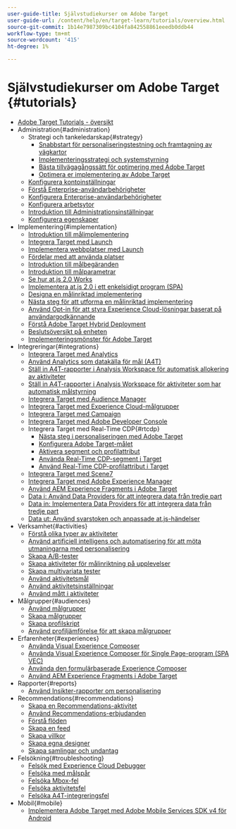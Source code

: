 ```yaml
---
user-guide-title: Självstudiekurser om Adobe Target
user-guide-url: /content/help/en/target-learn/tutorials/overview.html
source-git-commit: 1b14e7987309bc4104fa842558861eeedb0ddb44
workflow-type: tm+mt
source-wordcount: '415'
ht-degree: 1%

---
```



# Självstudiekurser om Adobe Target {#tutorials}

+ [Adobe Target Tutorials - översikt](../overview.md)
+ Administration{#administration}
   + Strategi och tankeledarskap{#strategy}
      + [Snabbstart för personaliseringstestning och framtagning av vägkartor](../strategy/create-personalization-roadmap-testing-plan.md)
      + [Implementeringsstrategi och systemstyrning](../dev101/1-1-implementation-strategy-sys-governance.md)
      + [Bästa tillvägagångssätt för optimering med Adobe Target](../strategy/target-best-practices-for-optimization.md)
      + [Optimera er implementering av Adobe Target](../strategy/optimize-your-target-implementation.md)
   + [Konfigurera kontoinställningar](../administration/set-up-account-preferences.md)
   + [Förstå Enterprise-användarbehörigheter](../administration/understanding-enterprise-user-permissions.md)
   + [Konfigurera Enterprise-användarbehörigheter](../dev101/1-2-configure-ent-user-permissions.md)
   + [Konfigurera arbetsytor](../administration/set-up-workspaces.md)
   + [Introduktion till Administrationsinställningar](../dev101/1-3-intro-to-admin-setup.md)
   + [Konfigurera egenskaper](../administration/set-up-properties.md)
+ Implementering{#implementation}
   + [Introduktion till målimplementering](../dev101/2-1-intro-to-target-implementation.md)
   + [Integrera Target med Launch](../dev101/3-1-target-launch.md)
   + [Implementera webbplatser med Launch](https://experienceleague.adobe.com/docs/launch-learn/implementing-in-websites-with-launch/index.html?lang=en)
   + [Fördelar med att använda platser](../dev101/2-2-benefits-of-locations.md)
   + [Introduktion till målbegäranden](../dev101/2-3-intro-to-target-requests.md)
   + [Introduktion till målparametrar](../dev101/2-4-intro-to-target-params.md)
   + [Se hur at.js 2.0 Works](../implementation/understanding-how-atjs-20-works.md)
   + [Implementera at.js 2.0 i ett enkelsidigt program (SPA)](../implementation/implement-atjs-20-in-a-single-page-application.md)
   + [Designa en målinriktad implementering](../dev101/2-5-design-target-implementation.md)
   + [Nästa steg för att utforma en målinriktad implementering](../dev101/2-6-next-steps-design-target-implementation.md)
   + [Använd Opt-in för att styra Experience Cloud-lösningar baserat på användargodkännande](https://experienceleague.adobe.com/docs/id-service/using/implementation/opt-in-service/use-opt-in-to-control-experience-cloud-activities-based-on-user-consent.html?lang=en)
   + [Förstå Adobe Target Hybrid Deployment](../implementation/hybrid-deployment.md)
   + [Beslutsöversikt på enheten](../implementation/on-device-decisioning-overview.md)
   + [Implementeringsmönster för Adobe Target](../implementation/implementation-patterns-for-adobe-target.md)
+ Integreringar{#integrations}
   + [Integrera Target med Analytics](../dev101/3-2-target-analytics.md)
   + [Använd Analytics som datakälla för mål (A4T)](../integrations/use-analytics-as-a-data-source-a4t.md)
   + [Ställ in A4T-rapporter i Analysis Workspace för automatisk allokering av aktiviteter](../integrations/set-up-a4t-reports-in-analysis-workspace-for-auto-allocate-activities.md)
   + [Ställ in A4T-rapporter i Analysis Workspace för aktiviteter som har automatisk målstyrning](../integrations/set-up-a4t-reports-in-analysis-workspace-for-auto-target-activities.md)
   + [Integrera Target med Audience Manager](../dev101/3-3-target-dmp.md)
   + [Integrera Target med Experience Cloud-målgrupper](../dev101/3-4-target-exc-audiences.md)
   + [Integrera Target med Campaign](../dev101/3-6-target-campaign.md)
   + [Integrera Target med Adobe Developer Console](../dev101/3-7-target-io.md)
   + Integrera Target med Real-Time CDP{#rtcdp}
      + [Nästa steg i personaliseringen med Adobe Target](../integrations/rtcdp/next-hit-personalization.md)
      + [Konfigurera Adobe Target-målet](../integrations/rtcdp/configure-the-target-destination.md)
      + [Aktivera segment och profilattribut](../integrations/rtcdp/activate-segments-and-profile-attributes.md)
      + [Använda Real-Time CDP-segment i Target](../integrations/rtcdp/use-rtcdp-segments-in-target.md)
      + [Använd Real-Time CDP-profilattribut i Target](../integrations/rtcdp/use-rtcdp-profile-attributes-in-target.md)
   + [Integrera Target med Scene7](../dev101/3-8-target-scene7.md)
   + [Integrera Target med Adobe Experience Manager](../dev101/3-5-target-aem.md)
   + [Använd AEM Experience Fragments i Adobe Target](https://helpx.adobe.com/experience-manager/kt/sites/using/experience-fragment-target-offer-feature-video-use.html)
   + [Data i: Använd Data Providers för att integrera data från tredje part](../integrations/use-data-providers-to-integrate-third-party-data.md)
   + [Data in: Implementera Data Providers för att integrera data från tredje part](../integrations/implement-data-providers-to-integrate-third-party-data.md)
   + [Data ut: Använd svarstoken och anpassade at.js-händelser](../integrations/use-response-tokens-and-atjs-custom-events.md)
+ Verksamhet{#activities}
   + [Förstå olika typer av aktiviteter](../activities/understanding-the-types-of-activities.md)
   + [Använd artificiell intelligens och automatisering för att möta utmaningarna med personalisering](../activities/use-the-artificial-intelligence-and-automation-capabilities-to-meet-the-challenges-of-personalization.md)
   + [Skapa A/B-tester](../activities/create-ab-tests.md)
   + [Skapa aktiviteter för målinriktning på upplevelser](../activities/create-experience-targeting-activities.md)
   + [Skapa multivariata tester](../activities/create-multivariate-tests.md)
   + [Använd aktivitetsmål](../activities/use-activity-targeting.md)
   + [Använd aktivitetsinställningar](../activities/use-activity-settings.md)
   + [Använd mått i aktiviteter](../activities/use-metrics-in-activities.md)
+ Målgrupper{#audiences}
   + [Använd målgrupper](../audiences/use-audiences.md)
   + [Skapa målgrupper](../audiences/create-audiences.md)
   + [Skapa profilskript](../audiences/create-profile-scripts.md)
   + [Använd profiljämförelse för att skapa målgrupper](../audiences/use-profile-comparison-to-build-audiences.md)
+ Erfarenheter{#experiences}
   + [Använda Visual Experience Composer](../experiences/use-the-visual-experience-composer.md)
   + [Använda Visual Experience Composer för Single Page-program (SPA VEC)](../experiences/use-the-visual-experience-composer-for-single-page-applications.md)
   + [Använda den formulärbaserade Experience Composer](../experiences/use-the-form-based-experience-composer.md)
   + [Använd AEM Experience Fragments i Adobe Target](https://helpx.adobe.com/experience-manager/kt/sites/using/experience-fragment-target-offer-feature-video-use.html)
+ Rapporter{#reports}
   + [Använd Insikter-rapporter om personalisering](../reports/use-the-personalization-insights-reports.md)
+ Recommendations{#recommendations}
   + [Skapa en Recommendations-aktivitet](../recommendations/create-a-recommendations-activity.md)
   + [Använd Recommendations-erbjudanden](../recommendations/use-recommendations-offers.md)
   + [Förstå flöden](../recommendations/understanding-feeds.md)
   + [Skapa en feed](../recommendations/create-a-feed.md)
   + [Skapa villkor](../recommendations/create-criteria.md)
   + [Skapa egna designer](../recommendations/create-custom-designs.md)
   + [Skapa samlingar och undantag](../recommendations/create-collections-and-exclusions.md)
+ Felsökning{#troubleshooting}
   + [Felsök med Experience Cloud Debugger](../troubleshooting/troubleshoot-with-the-experience-cloud-debugger.md)
   + [Felsöka med målspår](../troubleshooting/troubleshoot-with-target-traces.md)
   + [Felsöka Mbox-fel](../dev101/4-1-troubleshoot-mbox-errors.md)
   + [Felsöka aktivitetsfel](../dev101/4-2-troubleshoot-activity-errors.md)
   + [Felsöka A4T-integreringsfel](../dev101/4-3-troubleshoot-integration-errors.md)
+ Mobil{#mobile}
   + [Implementera Adobe Target med Adobe Mobile Services SDK v4 för Android](../mobile-v4/overview.md)

